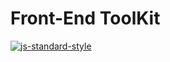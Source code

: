 # Front-End ToolKit
[![js-standard-style](https://img.shields.io/badge/code%20style-standard-brightgreen.svg)](https://github.com/standard/standard)